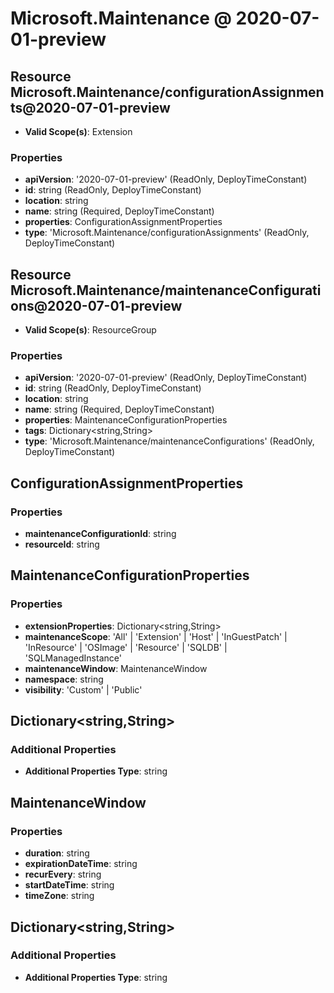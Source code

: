 # Microsoft.Maintenance @ 2020-07-01-preview

## Resource Microsoft.Maintenance/configurationAssignments@2020-07-01-preview
* **Valid Scope(s)**: Extension
### Properties
* **apiVersion**: '2020-07-01-preview' (ReadOnly, DeployTimeConstant)
* **id**: string (ReadOnly, DeployTimeConstant)
* **location**: string
* **name**: string (Required, DeployTimeConstant)
* **properties**: ConfigurationAssignmentProperties
* **type**: 'Microsoft.Maintenance/configurationAssignments' (ReadOnly, DeployTimeConstant)

## Resource Microsoft.Maintenance/maintenanceConfigurations@2020-07-01-preview
* **Valid Scope(s)**: ResourceGroup
### Properties
* **apiVersion**: '2020-07-01-preview' (ReadOnly, DeployTimeConstant)
* **id**: string (ReadOnly, DeployTimeConstant)
* **location**: string
* **name**: string (Required, DeployTimeConstant)
* **properties**: MaintenanceConfigurationProperties
* **tags**: Dictionary<string,String>
* **type**: 'Microsoft.Maintenance/maintenanceConfigurations' (ReadOnly, DeployTimeConstant)

## ConfigurationAssignmentProperties
### Properties
* **maintenanceConfigurationId**: string
* **resourceId**: string

## MaintenanceConfigurationProperties
### Properties
* **extensionProperties**: Dictionary<string,String>
* **maintenanceScope**: 'All' | 'Extension' | 'Host' | 'InGuestPatch' | 'InResource' | 'OSImage' | 'Resource' | 'SQLDB' | 'SQLManagedInstance'
* **maintenanceWindow**: MaintenanceWindow
* **namespace**: string
* **visibility**: 'Custom' | 'Public'

## Dictionary<string,String>
### Additional Properties
* **Additional Properties Type**: string

## MaintenanceWindow
### Properties
* **duration**: string
* **expirationDateTime**: string
* **recurEvery**: string
* **startDateTime**: string
* **timeZone**: string

## Dictionary<string,String>
### Additional Properties
* **Additional Properties Type**: string

